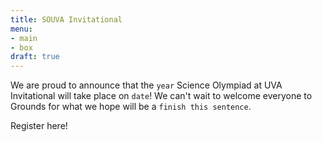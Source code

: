 ```yaml
---
title: SOUVA Invitational
menu:
- main
- box
draft: true
---
```


We are proud to announce that the `year` Science Olympiad at UVA Invitational will take place on `date`!
We can't wait to welcome everyone to Grounds for what we hope will be a `finish this sentence`.

Register here!
